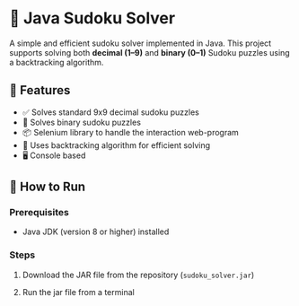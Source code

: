 # 🔢 Java Sudoku Solver

A simple and efficient sudoku solver implemented in Java. This project supports solving both **decimal (1–9)** and **binary (0–1)** Sudoku puzzles using a backtracking algorithm.

## 📌 Features

- ✅ Solves standard 9x9 decimal sudoku puzzles
- 🔁 Solves binary sudoku puzzles
- 📦 Selenium library to handle the interaction web-program
- 🧠 Uses backtracking algorithm for efficient solving
- 🖥️ Console based

## 🚀 How to Run

### Prerequisites

- Java JDK (version 8 or higher) installed

### Steps

1. Download the JAR file from the repository (`sudoku_solver.jar`)

2. Run the jar file from a terminal
